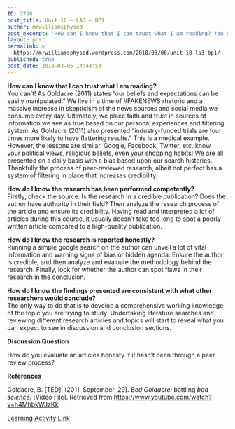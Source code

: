 ```yaml
---
ID: 3738
post_title: Unit 10 – LA3 – BP1
author: mrwilliamsphysed
post_excerpt: 'How can I know that I can trust what I am reading? You can&rsquo;t! As Goldacre (2011) states &ldquo;our beliefs and expectations can be easily manipulated.&rdquo; We live in a time of #FAKENEWS rhetoric and a massive increase in skepticism of the news sources and social media we consume every day. Ultimately, we place faith &hellip; <a href="https://mrwilliamsphysed.wordpress.com/2018/03/06/unit-10-la3-bp1/">Continue reading <span>Unit 10 &ndash; LA3 &ndash;&nbsp;BP1</span></a>'
layout: post
permalink: >
  https://mrwilliamsphysed.wordpress.com/2018/03/06/unit-10-la3-bp1/
published: true
post_date: 2018-03-05 14:44:53
---
```

<strong>How can I know that I can trust what I am reading?</strong><br />
You can&#8217;t! As Goldacre (2011) states &#8220;our beliefs and expectations can be easily manipulated.&#8221; We live in a time of #FAKENEWS rhetoric and a massive increase in skepticism of the news sources and social media we consume every day. Ultimately, we place faith and trust in sources of information we see as true based on our personal experiences and filtering system. As Goldacre (2011) also presented &#8220;industry-funded trials are four times more likely to have flattering results.&#8221; This is a medical example. However, the lessons are similar. Google, Facebook, Twitter, etc. know your political views, religious beliefs, even your shopping habits! We are all presented on a daily basis with a bias based upon our search histories. Thankfully the process of peer-reviewed research, albeit not perfect has a system of filtering in place that increases credibility.

<strong>How do I know the research has been performed competently?</strong><br />
Firstly, check the source. Is the research in a credible publication? Does the author have authority in their field? Then analyze the research process of the article and ensure its credibility. Having read and interpreted a lot of articles during this course, it usually doesn&#8217;t take too long to spot a poorly written article compared to a high-quality publication.

<strong>How do I know the research is reported honestly?</strong><br />
Running a simple google search on the author can unveil a lot of vital information and warning signs of bias or hidden agenda. Ensure the author is credible, and then analyze and evaluate the methodology behind the research. Finally, look for whether the author can spot flaws in their research in the conclusion.

<strong>How do I know the findings presented are consistent with what other researchers would conclude?</strong><br />
The only way to do that is to develop a comprehensive working knowledge of the topic you are trying to study. Undertaking literature searches and reviewing different research articles and topics will start to reveal what you can expect to see in discussion and conclusion sections.

<strong>Discussion Question</strong>

How do you evaluate an articles honesty if it hasn&#8217;t been through a peer review process?

<strong>References</strong>

Goldacre, B. [TED]. (2011, September, 29). <em>Bed Goldacre: </em>battling<em> bad science. </em>[Video File]. Retrieved from https://www.youtube.com/watch?v=h4MhbkWJzKk

<a href="https://create.twu.ca/ldrs591-sp18/unit-10-learning-activities/">Learning Activity Link</a>